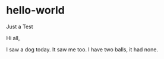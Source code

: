 # hello-world
Just a Test

Hi all,

I saw a dog today. It saw me too. I have two balls, it had none.
